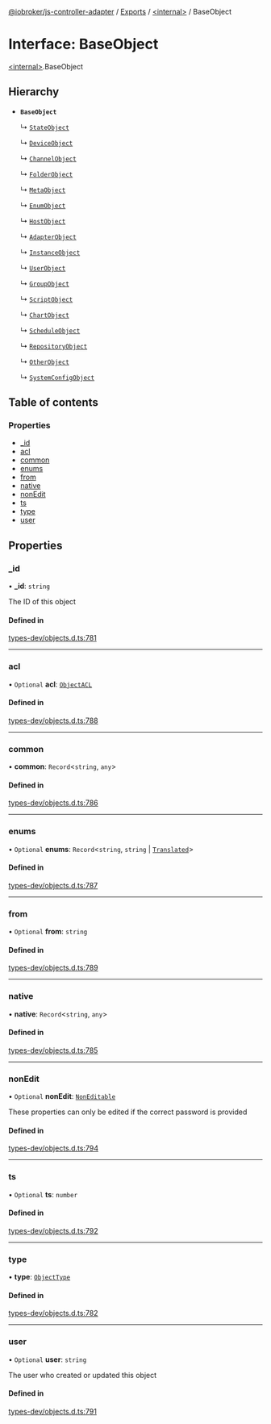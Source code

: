 [@iobroker/js-controller-adapter](../README.md) / [Exports](../modules.md) / [\<internal\>](../modules/internal_.md) / BaseObject

# Interface: BaseObject

[\<internal\>](../modules/internal_.md).BaseObject

## Hierarchy

- **`BaseObject`**

  ↳ [`StateObject`](internal_.StateObject.md)

  ↳ [`DeviceObject`](internal_.DeviceObject.md)

  ↳ [`ChannelObject`](internal_.ChannelObject.md)

  ↳ [`FolderObject`](internal_.FolderObject.md)

  ↳ [`MetaObject`](internal_.MetaObject.md)

  ↳ [`EnumObject`](internal_.EnumObject.md)

  ↳ [`HostObject`](internal_.HostObject.md)

  ↳ [`AdapterObject`](internal_.AdapterObject.md)

  ↳ [`InstanceObject`](internal_.InstanceObject.md)

  ↳ [`UserObject`](internal_.UserObject.md)

  ↳ [`GroupObject`](internal_.GroupObject.md)

  ↳ [`ScriptObject`](internal_.ScriptObject.md)

  ↳ [`ChartObject`](internal_.ChartObject.md)

  ↳ [`ScheduleObject`](internal_.ScheduleObject.md)

  ↳ [`RepositoryObject`](internal_.RepositoryObject.md)

  ↳ [`OtherObject`](internal_.OtherObject.md)

  ↳ [`SystemConfigObject`](internal_.SystemConfigObject.md)

## Table of contents

### Properties

- [\_id](internal_.BaseObject.md#_id)
- [acl](internal_.BaseObject.md#acl)
- [common](internal_.BaseObject.md#common)
- [enums](internal_.BaseObject.md#enums)
- [from](internal_.BaseObject.md#from)
- [native](internal_.BaseObject.md#native)
- [nonEdit](internal_.BaseObject.md#nonedit)
- [ts](internal_.BaseObject.md#ts)
- [type](internal_.BaseObject.md#type)
- [user](internal_.BaseObject.md#user)

## Properties

### \_id

• **\_id**: `string`

The ID of this object

#### Defined in

[types-dev/objects.d.ts:781](https://github.com/ioBroker/ioBroker.js-controller/blob/c6e3443f/packages/types-dev/objects.d.ts#L781)

___

### acl

• `Optional` **acl**: [`ObjectACL`](internal_.ObjectACL.md)

#### Defined in

[types-dev/objects.d.ts:788](https://github.com/ioBroker/ioBroker.js-controller/blob/c6e3443f/packages/types-dev/objects.d.ts#L788)

___

### common

• **common**: `Record`\<`string`, `any`\>

#### Defined in

[types-dev/objects.d.ts:786](https://github.com/ioBroker/ioBroker.js-controller/blob/c6e3443f/packages/types-dev/objects.d.ts#L786)

___

### enums

• `Optional` **enums**: `Record`\<`string`, `string` \| [`Translated`](../modules/internal_.md#translated)\>

#### Defined in

[types-dev/objects.d.ts:787](https://github.com/ioBroker/ioBroker.js-controller/blob/c6e3443f/packages/types-dev/objects.d.ts#L787)

___

### from

• `Optional` **from**: `string`

#### Defined in

[types-dev/objects.d.ts:789](https://github.com/ioBroker/ioBroker.js-controller/blob/c6e3443f/packages/types-dev/objects.d.ts#L789)

___

### native

• **native**: `Record`\<`string`, `any`\>

#### Defined in

[types-dev/objects.d.ts:785](https://github.com/ioBroker/ioBroker.js-controller/blob/c6e3443f/packages/types-dev/objects.d.ts#L785)

___

### nonEdit

• `Optional` **nonEdit**: [`NonEditable`](internal_.NonEditable.md)

These properties can only be edited if the correct password is provided

#### Defined in

[types-dev/objects.d.ts:794](https://github.com/ioBroker/ioBroker.js-controller/blob/c6e3443f/packages/types-dev/objects.d.ts#L794)

___

### ts

• `Optional` **ts**: `number`

#### Defined in

[types-dev/objects.d.ts:792](https://github.com/ioBroker/ioBroker.js-controller/blob/c6e3443f/packages/types-dev/objects.d.ts#L792)

___

### type

• **type**: [`ObjectType`](../modules/internal_.md#objecttype)

#### Defined in

[types-dev/objects.d.ts:782](https://github.com/ioBroker/ioBroker.js-controller/blob/c6e3443f/packages/types-dev/objects.d.ts#L782)

___

### user

• `Optional` **user**: `string`

The user who created or updated this object

#### Defined in

[types-dev/objects.d.ts:791](https://github.com/ioBroker/ioBroker.js-controller/blob/c6e3443f/packages/types-dev/objects.d.ts#L791)
